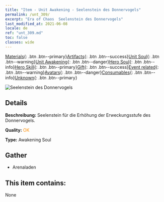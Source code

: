 ```yaml
---
title: "Item - Unit Awakening - Seelenstein des Donnervogels"
permalink: /unt_309/
excerpt: "Era of Chaos  Seelenstein des Donnervogels"
last_modified_at: 2021-06-08
locale: de
ref: "unt_309.md"
toc: false
classes: wide
---
```

 [Materials](/ItemsDE/){: .btn .btn--primary}[Artifacts](/ItemsDE/Artifacts/){: .btn .btn--success}[Unit Soul](/ItemsDE/UnitSoul/){: .btn .btn--warning}[Unit Awakening](/ItemsDE/UnitAwakening/){: .btn .btn--danger}[Hero Soul](/ItemsDE/HeroSoul/){: .btn .btn--info}[Hero Skill](/ItemsDE/HeroSkill/){: .btn .btn--primary}[Gift](/ItemsDE/Gift/){: .btn .btn--success}[Event related](/ItemsDE/Events/){: .btn .btn--warning}[Avatars](/ItemsDE/Avatars/){: .btn .btn--danger}[Consumables](/ItemsDE/Consumables/){: .btn .btn--info}[Unknown](/ItemsDE/Unknown/){: .btn .btn--primary}

 ![Seelenstein des Donnervogels](/images/u/tia_leiniao.jpg)

## Details
 **Beschreibung:** Seelenstein für die Erhöhung der Erweckungsstufe des Donnervogels.

 **Quality:** <span style="color: #FF8C00">OK</span>

 **Type:** Awakening Soul

## Gather

*    Arenaladen 

## This item contains:

  None

